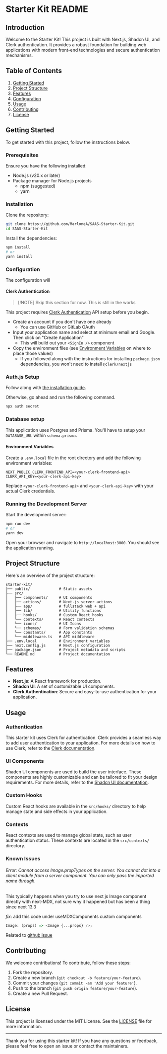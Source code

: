 # Starter Kit README

## Introduction

Welcome to the Starter Kit! This project is built with Next.js, Shadcn UI, and Clerk authentication. It provides a robust foundation for building web applications with modern front-end technologies and secure authentication mechanisms.

## Table of Contents

1. [Getting Started](#getting-started)
2. [Project Structure](#project-structure)
3. [Features](#features)
4. [Configuration](#configuration)
5. [Usage](#usage)
6. [Contributing](#contributing)
7. [License](#license)

## Getting Started

To get started with this project, follow the instructions below.

### Prerequisites

Ensure you have the following installed:

- Node.js (v20.x or later)
- Package manager for Node.js projects
  - npm (suggested)
  - yarn

### Installation

Clone the repository:

```sh
git clone https://github.com/MarloneA/SAAS-Starter-Kit.git
cd SAAS-Starter-Kit
```

Install the dependencies:

```sh
npm install
# or
yarn install
```

### Configuration

The configuration will

#### Clerk Authentication

> [!NOTE] Skip this section for now. This is still in the works

This project requires [Clerk Authentication](https://clerk.com/) API setup before you begin.

- Create an account if you don't have one already
  - You can use GitHub or GitLab OAuth
- Input your application name and select at minimum email and Google. Then click on "Create Application"
  - This will build out your `<SignIn />` component
- Copy the environment files (see [Environment Variables](#environment-variables) on where to place those values)
  - If you followed along with the instructions for installing `package.json` dependencies, you won't need to install `@clerk/nextjs`

### Auth.js Setup

Follow along with [the installation guide](https://authjs.dev/getting-started/installation).

Otherwise, go ahead and run the following command.

```sh
npx auth secret
```

### Database setup

This application uses Postgres and Prisma. You'll have to setup your `DATABASE_URL` within `schema.prisma`.

#### Environment Variables

Create a `.env.local` file in the root directory and add the following environment variables:

```text
NEXT_PUBLIC_CLERK_FRONTEND_API=<your-clerk-frontend-api>
CLERK_API_KEY=<your-clerk-api-key>
```

Replace `<your-clerk-frontend-api>` and `<your-clerk-api-key>` with your actual Clerk credentials.

### Running the Development Server

Start the development server:

```sh
npm run dev
# or
yarn dev
```

Open your browser and navigate to `http://localhost:3000`. You should see the application running.

## Project Structure

Here's an overview of the project structure:

```
starter-kit/
├── public/             # Static assets
├── src/
│   ├── components/     # UI components
│   ├── actions/        # Next.js server actions
│   ├── app/            # fullstack web + api
│   ├── lib/            # Utility functions
│   ├── hooks/          # Custom React hooks
│   └── contexts/       # React contexts
│   └── icons/          # UI Icons
│   └── schemas/        # Form validation schemas
│   └── constants/      # App constants
│   └── middleware.ts   # API middleware
├── .env.local          # Environment variables
├── next.config.js      # Next.js configuration
├── package.json        # Project metadata and scripts
└── README.md           # Project documentation
```

## Features

- **Next.js**: A React framework for production.
- **Shadcn UI**: A set of customizable UI components.
- **Clerk Authentication**: Secure and easy-to-use authentication for your application.

## Usage

### Authentication

This starter kit uses Clerk for authentication. Clerk provides a seamless way to add user authentication to your application. For more details on how to use Clerk, refer to the [Clerk documentation](https://clerk.dev/docs).

### UI Components

Shadcn UI components are used to build the user interface. These components are highly customizable and can be tailored to fit your design requirements. For more details, refer to the [Shadcn UI documentation](https://shadcn.dev/docs).

### Custom Hooks

Custom React hooks are available in the `src/hooks/` directory to help manage state and side effects in your application.

### Contexts

React contexts are used to manage global state, such as user authentication status. These contexts are located in the `src/contexts/` directory.

### Known Issues

###### Error: Cannot access Image.propTypes on the server. You cannot dot into a client module from a server component. You can only pass the imported name through.

This typically happens when you try to use next js Image component directly with next-MDX, not sure why it happened but has been a thing since next 13.3

_fix_: add this code under useMDXComponents custom components

```javascript
Image: (props) => <Image {...props} />;
```

Related to [github issue](https://github.com/hashicorp/next-mdx-remote/issues/405)

## Contributing

We welcome contributions! To contribute, follow these steps:

1. Fork the repository.
2. Create a new branch (`git checkout -b feature/your-feature`).
3. Commit your changes (`git commit -am 'Add your feature'`).
4. Push to the branch (`git push origin feature/your-feature`).
5. Create a new Pull Request.

## License

This project is licensed under the MIT License. See the [LICENSE](LICENSE) file for more information.

---

Thank you for using this starter kit! If you have any questions or feedback, please feel free to open an issue or contact the maintainers.
